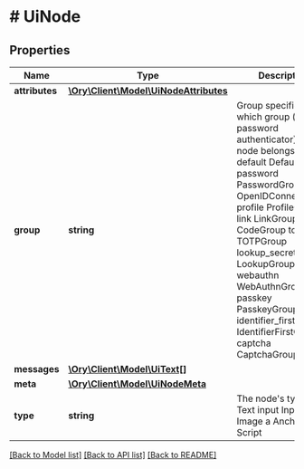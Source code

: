 # # UiNode

## Properties

Name | Type | Description | Notes
------------ | ------------- | ------------- | -------------
**attributes** | [**\Ory\Client\Model\UiNodeAttributes**](UiNodeAttributes.md) |  |
**group** | **string** | Group specifies which group (e.g. password authenticator) this node belongs to. default DefaultGroup password PasswordGroup oidc OpenIDConnectGroup profile ProfileGroup link LinkGroup code CodeGroup totp TOTPGroup lookup_secret LookupGroup webauthn WebAuthnGroup passkey PasskeyGroup identifier_first IdentifierFirstGroup captcha CaptchaGroup |
**messages** | [**\Ory\Client\Model\UiText[]**](UiText.md) |  |
**meta** | [**\Ory\Client\Model\UiNodeMeta**](UiNodeMeta.md) |  |
**type** | **string** | The node&#39;s type text Text input Input img Image a Anchor script Script |

[[Back to Model list]](../../README.md#models) [[Back to API list]](../../README.md#endpoints) [[Back to README]](../../README.md)
